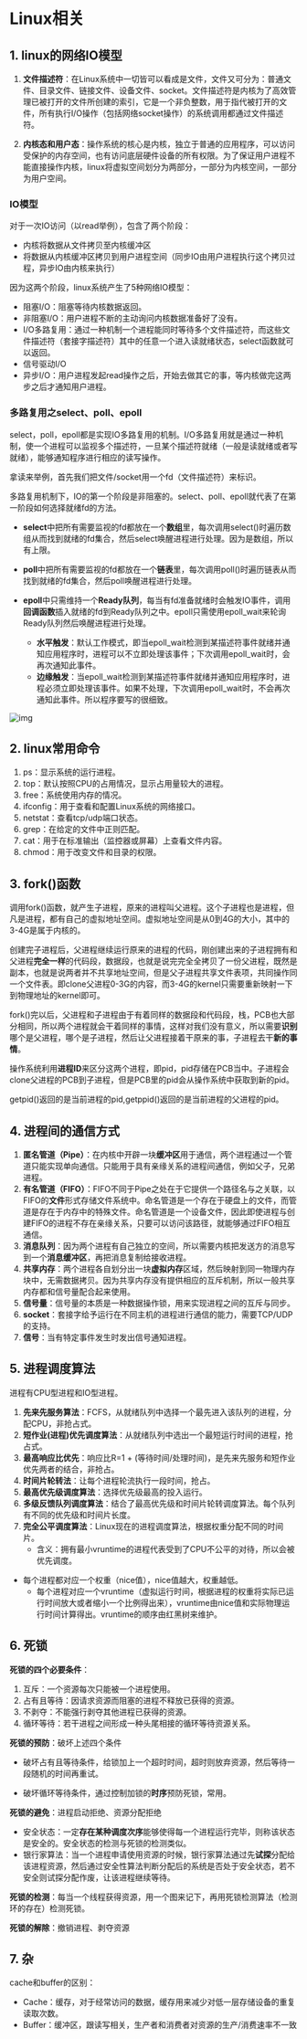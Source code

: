 # Linux相关

## 1. linux的网络IO模型

1. **文件描述符**：在Linux系统中一切皆可以看成是文件，文件又可分为：普通文件、目录文件、链接文件、设备文件、socket。文件描述符是内核为了高效管理已被打开的文件所创建的索引，它是一个非负整数，用于指代被打开的文件，所有执行I/O操作（包括网络socket操作）的系统调用都通过文件描述符。

2. **内核态和用户态**：操作系统的核心是内核，独立于普通的应用程序，可以访问受保护的内存空间，也有访问底层硬件设备的所有权限。为了保证用户进程不能直接操作内核，linux将虚拟空间划分为两部分，一部分为内核空间，一部分为用户空间。

### IO模型

对于一次IO访问（以read举例），包含了两个阶段：

- 内核将数据从文件拷贝至内核缓冲区
- 将数据从内核缓冲区拷贝到用户进程空间（同步IO由用户进程执行这个拷贝过程，异步IO由内核来执行）

因为这两个阶段，linux系统产生了5种网络IO模型：

- 阻塞I/O：阻塞等待内核数据返回。
- 非阻塞I/O：用户进程不断的主动询问内核数据准备好了没有。
- I/O多路复用：通过一种机制一个进程能同时等待多个文件描述符，而这些文件描述符（套接字描述符）其中的任意一个进入读就绪状态，select函数就可以返回。
- 信号驱动I/O
- 异步I/O：用户进程发起read操作之后，开始去做其它的事，等内核做完这两步之后才通知用户进程。

### 多路复用之select、poll、epoll

select，poll，epoll都是实现IO多路复用的机制。I/O多路复用就是通过一种机制，使一个进程可以监视多个描述符，一旦某个描述符就绪（一般是读就绪或者写就绪），能够通知程序进行相应的读写操作。

拿读来举例，首先我们把文件/socket用一个fd（文件描述符）来标识。

多路复用机制下，IO的第一个阶段是非阻塞的。select、poll、epoll就代表了在第一阶段如何选择就绪fd的方法。

- **select**中把所有需要监视的fd都放在一个**数组**里，每次调用select()时遍历数组从而找到就绪的fd集合，然后select唤醒进程进行处理。因为是数组，所以有上限。

- **poll**中把所有需要监视的fd都放在一个**链表**里，每次调用poll()时遍历链表从而找到就绪的fd集合，然后poll唤醒进程进行处理。

- **epoll**中只需维持一个**Ready队列**，每当有fd准备就绪时会触发IO事件，调用**回调函数**插入就绪的fd到Ready队列之中。epoll只需使用epoll_wait来轮询Ready队列然后唤醒进程进行处理。
  - **水平触发**：默认工作模式，即当epoll_wait检测到某描述符事件就绪并通知应用程序时，进程可以不立即处理该事件；下次调用epoll_wait时，会再次通知此事件。
  - **边缘触发**：当epoll_wait检测到某描述符事件就绪并通知应用程序时，进程必须立即处理该事件。如果不处理，下次调用epoll_wait时，不会再次通知此事件。所以程序要写的很细致。

![img](https://img-blog.csdnimg.cn/20190111184024145.png?x-oss-process=image/watermark,type_ZmFuZ3poZW5naGVpdGk,shadow_10,text_aHR0cHM6Ly9ibG9nLmNzZG4ubmV0L3BhbmdlMTk5MQ==,size_16,color_FFFFFF,t_70)



## 2. linux常用命令

1. ps：显示系统的运行进程。
2. top：默认按照CPU的占用情况，显示占用量较大的进程。
3. free：系统使用内存的情况。
4. ifconfig：用于查看和配置Linux系统的网络接口。
5. netstat：查看tcp/udp端口状态。
6. grep：在给定的文件中正则匹配。
7. cat：用于在标准输出（监控器或屏幕）上查看文件内容。
8. chmod：用于改变文件和目录的权限。



## 3. fork()函数

调用fork()函数，就产生子进程，原来的进程叫父进程。这个子进程也是进程，但凡是进程，都有自己的虚拟地址空间。虚拟地址空间是从0到4G的大小，其中的3-4G是属于内核的。

创建完子进程后，父进程继续运行原来的进程的代码，刚创建出来的子进程拥有和父进程**完全一样**的代码段，数据段，也就是说完完全全拷贝了一份父进程，既然是副本，也就是说两者并不共享地址空间，但是父子进程共享文件表项，共同操作同一个文件表。即clone父进程0-3G的内容，而3-4G的kernel只需要重新映射一下到物理地址的kernel即可。

fork()完以后，父进程和子进程由于有着同样的数据段和代码段，栈，PCB也大部分相同，所以两个进程就会干着同样的事情，这样对我们没有意义，所以需要**识别**哪个是父进程，哪个是子进程，然后让父进程接着干原来的事，子进程去干**新的事情**。

操作系统利用**进程ID**来区分这两个进程，即pid，pid存储在PCB当中。子进程会clone父进程的PCB到子进程，但是PCB里的pid会从操作系统中获取到新的pid。

getpid()返回的是当前进程的pid,getppid()返回的是当前进程的父进程的pid。



## 4. 进程间的通信方式

1. **匿名管道（Pipe）**：在内核中开辟一块**缓冲区**用于通信，两个进程通过一个管道只能实现单向通信。只能用于具有亲缘关系的进程间通信，例如父子，兄弟进程。
2. **有名管道（FIFO）**：FIFO不同于Pipe之处在于它提供一个路径名与之关联，以FIFO的**文件**形式存储文件系统中。命名管道是一个存在于硬盘上的文件，而管道是存在于内存中的特殊文件。命名管道是一个设备文件，因此即使进程与创建FIFO的进程不存在亲缘关系，只要可以访问该路径，就能够通过FIFO相互通信。
3. **消息队列**：因为两个进程有自己独立的空间，所以需要内核把发送方的消息写到一个**消息缓冲区**，再把消息复制给接收进程。
4. **共享内存**：两个进程各自划分出一块**虚拟内存**区域，然后映射到同一物理内存块中，无需数据拷贝。因为共享内存没有提供相应的互斥机制，所以一般共享内存都和信号量配合起来使用。
5. **信号量**：信号量的本质是一种数据操作锁，用来实现进程之间的互斥与同步。
6. **socket**：套接字给予运行在不同主机的进程进行通信的能力，需要TCP/UDP的支持。
7. **信号**：当有特定事件发生时发出信号通知进程。



## 5. 进程调度算法

进程有CPU型进程和IO型进程。

1. **先来先服务算法**：FCFS，从就绪队列中选择一个最先进入该队列的进程，分配CPU，非抢占式。
2. **短作业(进程)优先调度算法**：从就绪队列中选出一个最短运行时间的进程，抢占式。
3. **最高响应比优先**：响应比R=1 + (等待时间/处理时间)，是先来先服务和短作业优先两者的结合，非抢占。
4. **时间片轮转法**：让每个进程轮流执行一段时间，抢占。
5. **最高优先级调度算法**：选择优先级最高的投入运行。
6. **多级反馈队列调度算法**：结合了最高优先级和时间片轮转调度算法。每个队列有不同的优先级和时间片长度。
7. **完全公平调度算法**：Linux现在的进程调度算法，根据权重分配不同的时间片。
   - 含义：拥有最小vruntime的进程代表受到了CPU不公平的对待，所以会被优先调度。
- 每个进程都对应一个权重（nice值），nice值越大，权重越低。
   - 每个进程对应一个vruntime（虚拟运行时间，根据进程的权重将实际已运行时间放大或者缩小一个比例得出来），vruntime由nice值和实际物理运行时间计算得出。vruntime的顺序由红黑树来维护。



## 6. 死锁

**死锁的四个必要条件**：

1. 互斥：一个资源每次只能被一个进程使用。
2. 占有且等待：因请求资源而阻塞的进程不释放已获得的资源。
3. 不剥夺：不能强行剥夺其他进程已获得的资源。
4. 循环等待：若干进程之间形成一种头尾相接的循环等待资源关系。

**死锁的预防**：破坏上述四个条件

- 破坏占有且等待条件，给锁加上一个超时时间，超时则放弃资源，然后等待一段随机的时间再重试。

- 破坏循环等待条件，通过控制加锁的**时序**预防死锁，常用。

**死锁的避免**：进程启动拒绝、资源分配拒绝

- 安全状态：一定**存在某种调度次序**能够使得每一个进程运行完毕，则称该状态是安全的。安全状态的检测与死锁的检测类似。
- 银行家算法：当一个进程申请使用资源的时候，银行家算法通过先**试探**分配给该进程资源，然后通过安全性算法判断分配后的系统是否处于安全状态，若不安全则试探分配作废，让该进程继续等待。

**死锁的检测**：每当一个线程获得资源，用一个图来记下，再用死锁检测算法（检测环的存在）检测死锁。

**死锁的解除**：撤销进程、剥夺资源



## 7. 杂

cache和buffer的区别：

- Cache：缓存，对于经常访问的数据，缓存用来减少对低一层存储设备的重复读取次数。
- Buffer：缓冲区，跟读写相关，生产者和消费者对资源的生产/消费速率不一致